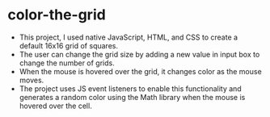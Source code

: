 # color-the-grid
- This project, I used native JavaScript, HTML, and CSS to create a default 16x16 grid of squares.
- The user can change the grid size by adding a new value in input box to change the number of grids. 
- When the mouse is hovered over the grid, it changes color as the mouse moves.
- The project uses JS event listeners to enable this functionality and generates a random color using the Math library when the mouse is hovered over the cell.
